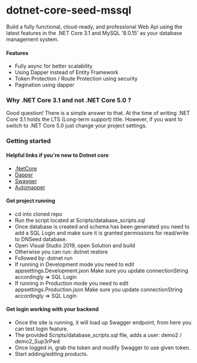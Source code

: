 # dotnet-core-seed-mssql
Build a fully functional, cloud-ready, and professional Web Api using the latest features in the .NET Core 3.1 and MySQL '8.0.15' as your database management system.

#### Features
- Fully async for better scalability
- Using Dapper instead of Entity Framework
- Token Protection / Route Protection using security
- Pagination using dapper

### Why .NET Core 3.1 and not .NET Core 5.0 ?
Good question! There is a simple answer to that. At the time of writing .NET Core 3.1 holds the LTS (Long-term support) title. However, if you want to switch to .NET Core 5.0 just change your project settings.

### Getting started

#### Helpful links if you're new to Dotnet core
- [.NetCore](https://dotnet.microsoft.com/download)
- [Dapper](https://dapper-tutorial.net/dapper)
- [Swagger](https://swagger.io/)
- [Automapper](https://automapper.org/)

#### Get project running
- cd into cloned repo
- Run the script located at Scripts/database_scripts.sql
- Once database is created and schema has been generated you need to add a SQL Login and make sure it is granted permissions for read/write to DNSeed database.
- Open Visual Studio 2019, open Solution and build
- Otherwise you can run: dotnet restore
- Followed by: dotnet run
- If running in Development mode you need to edit appsettings.Development.json Make sure you update connectionString accordingly => SQL Login
- If running in Production mode you need to edit appsettings.Production.json Make sure you update connectionString accordingly => SQL Login

#### Get login working with your backend
- Once the site is running, it will load up Swagger endpoint, from here you can test login feature.
- The provided Scripts/database_scripts.sql file, adds a user: demo2 / demo2_Sup3rPwd
- Once logged in, grab the token and modify Swagger to use given token.
- Start adding/editing products.
